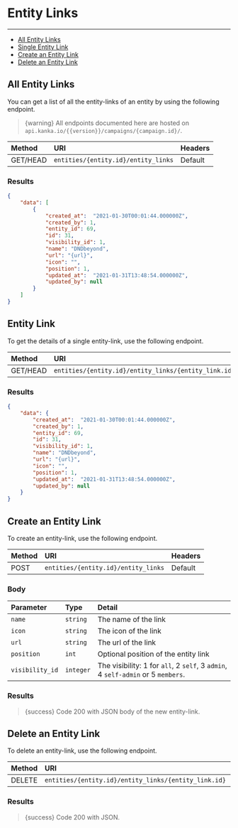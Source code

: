 # Entity Links

---

- [All Entity Links](#all-entity-links)
- [Single Entity Link](#entity-link)
- [Create an Entity Link](#create-entity-link)
- [Delete an Entity Link](#delete-entity-link)

<a name="all-entity-links"></a>
## All Entity Links

You can get a list of all the entity-links of an entity by using the following endpoint.

> {warning} All endpoints documented here are hosted on `api.kanka.io/{{version}}/campaigns/{campaign.id}/`.


| Method | URI | Headers |
| :- |   :-   |  :-  |
| GET/HEAD | `entities/{entity.id}/entity_links` | Default |

### Results
```json
{
    "data": [
        {
            "created_at":  "2021-01-30T00:01:44.000000Z",
            "created_by": 1,
            "entity_id": 69,
            "id": 31,
            "visibility_id": 1,
            "name": "DNDbeyond",
            "url": "{url}",
            "icon": "",
            "position": 1,
            "updated_at":  "2021-01-31T13:48:54.000000Z",
            "updated_by": null
        }
    ]
}
```


<a name="entity-link"></a>
## Entity Link

To get the details of a single entity-link, use the following endpoint.

| Method | URI | Headers |
| :- |   :-   |  :-  |
| GET/HEAD | `entities/{entity.id}/entity_links/{entity_link.id}` | Default |

### Results
```json
{
    "data": {
        "created_at":  "2021-01-30T00:01:44.000000Z",
        "created_by": 1,
        "entity_id": 69,
        "id": 31,
        "visibility_id": 1,
        "name": "DNDbeyond",
        "url": "{url}",
        "icon": "",
        "position": 1,
        "updated_at":  "2021-01-31T13:48:54.000000Z",
        "updated_by": null
    }
}
```


<a name="create-entity-link"></a>
## Create an Entity Link

To create an entity-link, use the following endpoint.

| Method | URI | Headers |
| :- |   :-   |  :-  |
| POST | `entities/{entity.id}/entity_links` | Default |

### Body

| Parameter | Type | Detail |
| :- |   :-   |  :-  |
| `name` | `string` | The name of the link |
| `icon` | `string` | The icon of the link |
| `url` | `string` | The url of the link |
| `position` | `int` | Optional position of the entity link |
| `visibility_id` | `integer` | The visibility: 1 for `all`, 2 `self`, 3 `admin`, 4 `self-admin` or 5 `members`. |

### Results

> {success} Code 200 with JSON body of the new entity-link.


<a name="delete-entity-link"></a>
## Delete an Entity Link

To delete an entity-link, use the following endpoint.

| Method | URI | Headers |
| :- |   :-   |  :-  |
| DELETE | `entities/{entity.id}/entity_links/{entity_link.id}` | Default |

### Results

> {success} Code 200 with JSON.
